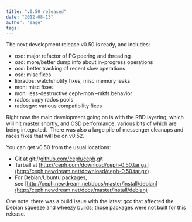 ```yaml
---
title: "v0.50 released"
date: "2012-08-13"
author: "sage"
tags: 
---
```


The next development release v0.50 is ready, and includes:

- osd: major refactor of PG peering and threading
- osd: more/better dump info about in-progress operations
- osd: better tracking of recent slow operations
- osd: misc fixes
- librados: watch/notify fixes, misc memory leaks
- mon: misc fixes
- mon: less-destructive ceph-mon –mkfs behavior
- rados: copy rados pools
- radosgw: various compatibility fixes

Right now the main development going on is with the RBD layering, which will hit master shortly, and OSD performance, various bits of which are being integrated.  There was also a large pile of messenger cleanups and races fixes that will be on v0.52.

You can get v0.50 from the usual locations:

- Git at git://[github.com/ceph/ceph](http://github.com/ceph/ceph).git
- Tarball at [http://ceph.com/download/ceph-0.50.tar.gz](http://ceph.newdream.net/download/ceph-0.50.tar.gz)
- For Debian/Ubuntu packages, see [http://ceph.newdream.net/docs/master/install/debian](http://ceph.newdream.net/docs/master/install/debian)

One note: there was a build issue with the latest gcc that affected the Debian squeeze and wheezy builds; those packages were not built for this release.

